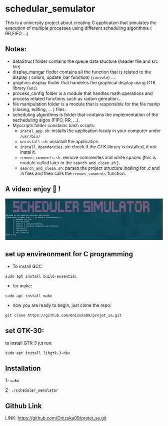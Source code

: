 # schedular_semulator
This is a university project about creating C application that simulates the execution of multiple processes using different scheduling algorithms ( RR,FIFO ...)
## Notes: 
* dataStruct folder contains the queue data stucture (header file and src file) 
* display_mangar floder contains all the function that is related to the display ( colors, update_bar function) (`console`) ... 
* graphics display floder that handeles the graphical display using GTK library (`GUI`). 
* process_config folder is a module that handles math  operations and process related functions such as radom genration... 
* file manipulation folder is a module that is responsible for the file manip (closing, editing, ... ) files.
* scheduling algorithms is folder that contains the implementation of the secheduling algos (FIFO, RR, ...).
* Myscripts folder constains bash scripts: 
	- `instal_app.sh`: installs the application localy in your computer under `/usr/bin/`
	- `uninstall.sh`: unsintall the application. 
	- `install_dpendencies.sh`: check if the GTK library is installed, if not instal it. 
	- `remove_comments.sh`: remove commentes and white spaces (this is module called later in the `search_and_clean.sh` ).
	- `search_and_clean.sh`: parses the project structure looking for .c and .h files and then calls the `remove_comments` function. 

## A video:  enjoy 🙂 !

[![Watch the video](resources/projet_se.png)](resources/show_case_porjet_se.mp4)

## set up envireonment for C programming
- To install GCC 

`sudo apt install build-essential`

- for make: 

`sudo apt install make`

- now you are ready to begin, just clone the repo: 

`git clone https://github.com/Onizuka09/projet_se.git`

##  set GTK-30:
to install GTK-3 jut run: 

`sudo apt install libgtk-3-dev`

## Installation 
1- `make` 

2- `./schedular_semulator`

## Github Link 
LINK: https://github.com/Onizuka09/projet_se.git
